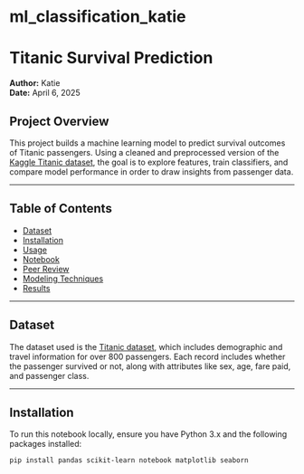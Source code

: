 # ml_classification_katie
# Titanic Survival Prediction

**Author:** Katie  
**Date:** April 6, 2025  

## Project Overview

This project builds a machine learning model to predict survival outcomes of Titanic passengers. Using a cleaned and preprocessed version of the [Kaggle Titanic dataset](https://www.kaggle.com/c/titanic/data), the goal is to explore features, train classifiers, and compare model performance in order to draw insights from passenger data.

---

## Table of Contents

- [Dataset](#dataset)
- [Installation](#installation)
- [Usage](#usage)
- [Notebook](#notebook)
- [Peer Review](#peer-review)
- [Modeling Techniques](#modeling-techniques)
- [Results](#results)

---

## Dataset

The dataset used is the [Titanic dataset](https://www.kaggle.com/c/titanic/data), which includes demographic and travel information for over 800 passengers. Each record includes whether the passenger survived or not, along with attributes like sex, age, fare paid, and passenger class.

---

## Installation

To run this notebook locally, ensure you have Python 3.x and the following packages installed:

```bash
pip install pandas scikit-learn notebook matplotlib seaborn
